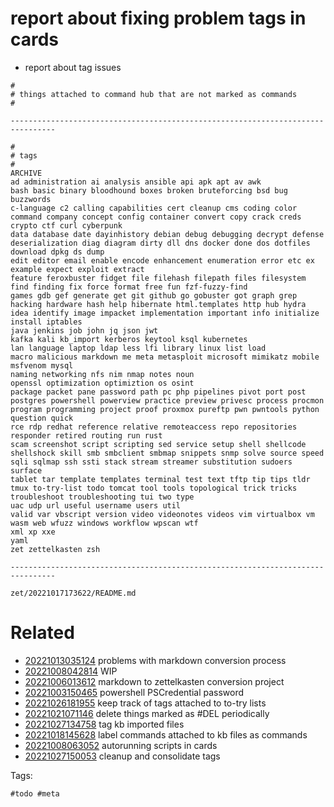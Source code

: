 # report about fixing problem tags in cards

- report about tag issues

```
#
# things attached to command hub that are not marked as commands
#

--------------------------------------------------------------------------------

#
# tags
#
ARCHIVE
ad administration ai analysis ansible api apk apt av awk
bash basic binary bloodhound boxes broken bruteforcing bsd bug buzzwords
c-language c2 calling capabilities cert cleanup cms coding color command company concept config container convert copy crack creds crypto ctf curl cyberpunk
data database date dayinhistory debian debug debugging decrypt defense deserialization diag diagram dirty dll dns docker done dos dotfiles download dpkg ds dump
edit editor email enable encode enhancement enumeration error etc ex example expect exploit extract
feature feroxbuster fidget file filehash filepath files filesystem find finding fix force format free fun fzf-fuzzy-find
games gdb gef generate get git github go gobuster got graph grep
hacking hardware hash help hibernate html.templates http hub hydra
idea identify image impacket implementation important info initialize install iptables
java jenkins job john jq json jwt
kafka kali kb_import kerberos keytool ksql kubernetes
lan language laptop ldap less lfi library linux list load
macro malicious markdown me meta metasploit microsoft mimikatz mobile msfvenom mysql
naming networking nfs nim nmap notes noun
openssl optimization optimiztion os osint
package packet pane password path pc php pipelines pivot port post postgres powershell powerview practice preview privesc process procmon program programming project proof proxmox pureftp pwn pwntools python
question quick
rce rdp redhat reference relative remoteaccess repo repositories responder retired routing run rust
scam screenshot script scripting sed service setup shell shellcode shellshock skill smb smbclient smbmap snippets snmp solve source speed sqli sqlmap ssh ssti stack stream streamer substitution sudoers surface
tablet tar template templates terminal test text tftp tip tips tldr tmux to-try-list todo tomcat tool tools topological trick tricks troubleshoot troubleshooting tui two type
uac udp url useful username users util
valid var vbscript version video videonotes videos vim virtualbox vm
wasm web wfuzz windows workflow wpscan wtf
xml xp xxe
yaml
zet zettelkasten zsh

--------------------------------------------------------------------------------

```

` zet/20221017173622/README.md `

# Related

- [20221013035124](/zet/20221013035124/README.md) problems with markdown conversion process
- [20221008042814](/zet/20221008042814/README.md) WIP
- [20221006013612](/zet/20221006013612/README.md) markdown to zettelkasten conversion project
- [20221003150465](/zet/20221003150465/README.md) powershell PSCredential password
- [20221026181955](/zet/20221026181955/README.md) keep track of tags attached to to-try lists
- [20221021071146](/zet/20221021071146/README.md) delete things marked as #DEL periodically
- [20221027134758](/zet/20221027134758/README.md) tag kb imported files
- [20221018145628](/zet/20221018145628/README.md) label commands attached to kb files as commands
- [20221008063052](/zet/20221008063052/README.md) autorunning scripts in cards
- [20221027150053](/zet/20221027150053/README.md) cleanup and consolidate tags

Tags:

    #todo #meta
